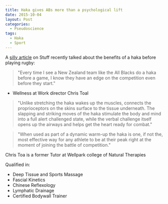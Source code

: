 ```yaml
---
title: Haka gives ABs more than a psychological lift
date: 2015-10-04
layout: Post
categories:
  - Pseudoscience
tags:
  - Haka
  - Sport
---
```


A [silly article](http://www.stuff.co.nz/sport/rugby/72080175/haka-gives-abs-more-than-a-psychological-lift) on Stuff recently talked about the benefits of a haka before playing rugby:

<!-- more -->

> "Every time I see a New Zealand team like the All Blacks do a haka before a game, I know they have an edge on the competition even before they start."

- Wellness at Work director Chris Toal

> "Unlike stretching the haka wakes up the muscles, connects the proprioceptors on the skins surface to the tissue underneath. The slapping and striking moves of the haka stimulate the body and mind into a full alert challenged state, while the verbal challenge itself opens up the airways and helps get the heart ready for combat."

> "When used as part of a dynamic warm-up the haka is one, if not the, most effective way for any athlete to be at their peak right at the moment of joining the battle of competition."

Chris Toa is a former Tutor at Wellpark college of Natural Therapies

Qualified in:

- Deep Tissue and Sports Massage
- Fascial Kinetics
- Chinese Reflexology
- Lymphatic Drainage
- Certified Bodywall Trainer

